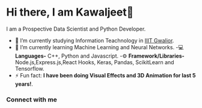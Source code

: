 # Hi there, I am Kawaljeet👋

I am a Prospective Data Scientist and Python Developer. 


- 🔭 I’m currently studying Information Teachnology in [IIIT Gwalior](https://www.iiitm.ac.in/index.php/en/).
- 🌱 I’m currently learning Machine Learning and Neural Networks.
-:computer: **Languages-** C++, Python and Javascript.
-:gear: **Framework/Libraries-** Node.js,Express.js,React Hooks, Keras, Pandas, ScikitLearn and Tensorflow.
- ⚡ Fun fact: **I have been doing Visual Effects and 3D Animation for last 5 years!**.

### Connect with me


<!--- 😄 Pronouns: ... -->
<!--
- 👯 I’m looking to collaborate on ...
- 🤔 I’m looking for help with ...
[<img align = "left" width = "22px" src = "https://raw/githubusercontent.com/iconic/open-iconic/master/svg/globe.svg" />][website]
- 📫 Contact me at: batrakawaljeetsingh@gmail.com
- 💬 Ask me about ... -->

